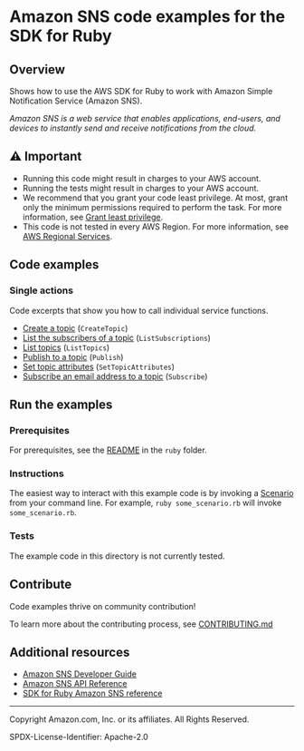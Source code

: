 <!--Generated by WRITEME on 2023-04-06 17:20:28.611725 (UTC)-->
# Amazon SNS code examples for the SDK for Ruby

## Overview

Shows how to use the AWS SDK for Ruby to work with Amazon Simple Notification Service (Amazon SNS).

<!--custom.overview.start-->
<!--custom.overview.end-->

*Amazon SNS is a web service that enables applications, end-users, and devices to instantly send and receive notifications from the cloud.*

## ⚠ Important

* Running this code might result in charges to your AWS account.
* Running the tests might result in charges to your AWS account.
* We recommend that you grant your code least privilege. At most, grant only the minimum permissions required to perform the task. For more information, see [Grant least privilege](https://docs.aws.amazon.com/IAM/latest/UserGuide/best-practices.html#grant-least-privilege).
* This code is not tested in every AWS Region. For more information, see [AWS Regional Services](https://aws.amazon.com/about-aws/global-infrastructure/regional-product-services).

<!--custom.important.start-->
<!--custom.important.end-->

## Code examples
### Single actions

Code excerpts that show you how to call individual service functions.

* [Create a topic](sns-ruby-example-create-topic.rb#L12) (`CreateTopic`)
* [List the subscribers of a topic](sns-ruby-example-show-subscriptions.rb#L12) (`ListSubscriptions`)
* [List topics](sns-ruby-example-show-topics.rb#L11) (`ListTopics`)
* [Publish to a topic](sns-ruby-example-send-message.rb#L13) (`Publish`)
* [Set topic attributes](sns-ruby-example-enable-resource.rb#L14) (`SetTopicAttributes`)
* [Subscribe an email address to a topic](sns-ruby-example-create-subscription.rb#L13) (`Subscribe`)

## Run the examples

### Prerequisites


For prerequisites, see the [README](../../README.md#Prerequisites) in the `ruby` folder.



<!--custom.prerequisites.start-->
<!--custom.prerequisites.end-->

### Instructions
<!--custom.instructions.start-->
The easiest way to interact with this example code is by invoking a [Scenario](#Scenarios) from your command line. For example, `ruby some_scenario.rb` will invoke `some_scenario.rb`.
<!--custom.instructions.end-->



### Tests
<!--custom.tests.start-->
The example code in this directory is not currently tested.

## Contribute
Code examples thrive on community contribution!

To learn more about the contributing process, see [CONTRIBUTING.md](../../../CONTRIBUTING.md)
<!--custom.tests.end-->

## Additional resources

* [Amazon SNS Developer Guide](https://docs.aws.amazon.com/sns/latest/dg/welcome.html)
* [Amazon SNS API Reference](https://docs.aws.amazon.com/sns/latest/api/welcome.html)
* [SDK for Ruby Amazon SNS reference](https://docs.aws.amazon.com/sdk-for-ruby/v3/api/Aws/Sns.html)

<!--custom.resources.start-->
<!--custom.resources.end-->

---

Copyright Amazon.com, Inc. or its affiliates. All Rights Reserved.

SPDX-License-Identifier: Apache-2.0